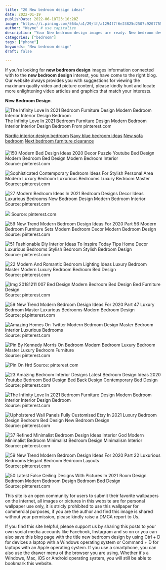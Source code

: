 ```yaml
---
title: "20 New bedroom design ideas"
date: 2022-01-19
publishDate: 2022-06-18T23:10:28Z
image: "https://i.pinimg.com/564x/a1/29/4f/a1294f7f6e23825d2507c9207755edc1.jpg"
author: "Wayne" # use capitalize
description: "Your New bedroom design images are ready. New bedroom design are a topic that is being searched for and liked by netizens now. You can Find and Download the New bedroom design files here. Find and Download all free photos and vectors."
categories: ["bedroom"]
tags: ["phone"]
keywords: "New bedroom design"
draft: false

---
```


If you're looking for **new bedroom design** images information connected with to the **new bedroom design** interest, you have come to the right  blog.  Our website always  provides you with  suggestions  for viewing  the maximum  quality video and picture  content, please kindly hunt and locate more enlightening video articles and graphics  that match your interests.

**New Bedroom Design**. 

![The Infinity Love In 2021 Bedroom Furniture Design Modern Bedroom Interior Interior Design Bedroom](https://i.pinimg.com/736x/be/7f/30/be7f30cb2d0e5389c0a0116392774fd3.jpg "The Infinity Love In 2021 Bedroom Furniture Design Modern Bedroom Interior Interior Design Bedroom")
The Infinity Love In 2021 Bedroom Furniture Design Modern Bedroom Interior Interior Design Bedroom From pinterest.com

[Nordic interior design bedroom](/nordic-interior-design-bedroom/)
[Navy blue bedroom ideas](/navy-blue-bedroom-ideas/)
[New sofa bedroom](/new-sofa-bedroom/)
[Next bedroom furniture clearance](/next-bedroom-furniture-clearance/)



### 

 


![150 Modern Bed Design Ideas 2020 Decor Puzzle Youtube Bed Design Modern Bedroom Bed Design Modern Bedroom Interior](https://i.pinimg.com/564x/9b/b2/62/9bb262d3395aba88b0039af9bfa88103.jpg "150 Modern Bed Design Ideas 2020 Decor Puzzle Youtube Bed Design Modern Bedroom Bed Design Modern Bedroom Interior")
Source: pinterest.com

 

![Sophisticated Contemporary Bedroom Ideas For Stylish Personal Area Modern Luxury Bedroom Luxurious Bedrooms Luxury Bedroom Master](https://i.pinimg.com/564x/12/74/50/127450d7fb685b6e3e9ddc2af9a21489.jpg "Sophisticated Contemporary Bedroom Ideas For Stylish Personal Area Modern Luxury Bedroom Luxurious Bedrooms Luxury Bedroom Master")
Source: pinterest.com

 

![27 Modern Bedroom Ideas In 2021 Bedroom Designs Decor Ideas Luxurious Bedrooms New Bedroom Design Modern Bedroom Interior](https://i.pinimg.com/736x/03/0b/ea/030bea961473ea4a5f2d0c8aeee35112.jpg "27 Modern Bedroom Ideas In 2021 Bedroom Designs Decor Ideas Luxurious Bedrooms New Bedroom Design Modern Bedroom Interior")
Source: pinterest.com

 

![](https://i.pinimg.com/originals/19/50/72/195072e9f5e8ac66d3f8672711dbec90.jpg "")
Source: pinterest.com

 

![59 New Trend Modern Bedroom Design Ideas For 2020 Part 56 Modern Bedroom Furniture Sets Modern Bedroom Decor Modern Bedroom Design](https://i.pinimg.com/736x/c6/4a/e9/c64ae901957cc8206ef7628af956575c.jpg "59 New Trend Modern Bedroom Design Ideas For 2020 Part 56 Modern Bedroom Furniture Sets Modern Bedroom Decor Modern Bedroom Design")
Source: pinterest.com

 

![51 Fashionable Diy Interior Ideas To Inspire Today Tips Home Decor Luxurious Bedrooms Stylish Bedroom Stylish Bedroom Design](https://i.pinimg.com/564x/50/16/c9/5016c9999f59c15fce83c2e6483a64fd.jpg "51 Fashionable Diy Interior Ideas To Inspire Today Tips Home Decor Luxurious Bedrooms Stylish Bedroom Stylish Bedroom Design")
Source: pinterest.com

 

![22 Modern And Romantic Bedroom Lighting Ideas Luxury Bedroom Master Modern Luxury Bedroom Bedroom Bed Design](https://i.pinimg.com/564x/96/b8/7d/96b87d691e7f8d873f67e407dc3f1cc4.jpg "22 Modern And Romantic Bedroom Lighting Ideas Luxury Bedroom Master Modern Luxury Bedroom Bedroom Bed Design")
Source: pinterest.com

 

![Img 20181211 007 Bed Design Modern Bedroom Bed Design Bed Furniture Design](https://i.pinimg.com/originals/9a/4f/9d/9a4f9dc0bd7cd6b3f53c90d90c5e8fde.jpg "Img 20181211 007 Bed Design Modern Bedroom Bed Design Bed Furniture Design")
Source: pinterest.com

 

![59 New Trend Modern Bedroom Design Ideas For 2020 Part 47 Luxury Bedroom Master Luxurious Bedrooms Modern Bedroom Design](https://i.pinimg.com/originals/20/8b/33/208b33e8406634694caf57a72c71a283.jpg "59 New Trend Modern Bedroom Design Ideas For 2020 Part 47 Luxury Bedroom Master Luxurious Bedrooms Modern Bedroom Design")
Source: pl.pinterest.com

 

![Amazing Homes On Twitter Modern Bedroom Design Master Bedroom Interior Luxurious Bedrooms](https://i.pinimg.com/originals/d1/34/6d/d1346d7a63f7ca0532f74adf98e6f196.jpg "Amazing Homes On Twitter Modern Bedroom Design Master Bedroom Interior Luxurious Bedrooms")
Source: pinterest.com

 

![Pin By Kennedy Morris On Bedroom Modern Bedroom Luxury Bedroom Master Luxury Bedroom Furniture](https://i.pinimg.com/originals/b3/ce/04/b3ce049ca63f9ea3a1ab91a1a01a3410.jpg "Pin By Kennedy Morris On Bedroom Modern Bedroom Luxury Bedroom Master Luxury Bedroom Furniture")
Source: pinterest.com

 

![Pin On Hrd](https://i.pinimg.com/736x/2b/61/3f/2b613f8666950e8b0d446299a293162b--modern-bedroom-design-modern-bedrooms.jpg "Pin On Hrd")
Source: pinterest.com

 

![23 Amazing Bedroom Interior Designs Latest Bedroom Design Ideas 2020 Youtube Bedroom Bed Design Bed Back Design Contemporary Bed Design](https://i.pinimg.com/564x/5f/c7/87/5fc787baf12f5eacf2d107f90df9109b.jpg "23 Amazing Bedroom Interior Designs Latest Bedroom Design Ideas 2020 Youtube Bedroom Bed Design Bed Back Design Contemporary Bed Design")
Source: pinterest.com

 

![The Infinity Love In 2021 Bedroom Furniture Design Modern Bedroom Interior Interior Design Bedroom](https://i.pinimg.com/736x/be/7f/30/be7f30cb2d0e5389c0a0116392774fd3.jpg "The Infinity Love In 2021 Bedroom Furniture Design Modern Bedroom Interior Interior Design Bedroom")
Source: pinterest.com

 

![Upholstered Wall Panels Fully Customised Etsy In 2021 Luxury Bedroom Design Bedroom Bed Design New Bedroom Design](https://i.pinimg.com/736x/aa/a2/87/aaa28723adfb4976fa158de3555473b8.jpg "Upholstered Wall Panels Fully Customised Etsy In 2021 Luxury Bedroom Design Bedroom Bed Design New Bedroom Design")
Source: pinterest.com

 

![37 Refined Minimalist Bedroom Design Ideas Interior God Modern Minimalist Bedroom Minimalist Bedroom Design Minimalism Interior](https://i.pinimg.com/originals/97/7b/62/977b62bef8845c6275681e75ff4c5e4e.jpg "37 Refined Minimalist Bedroom Design Ideas Interior God Modern Minimalist Bedroom Minimalist Bedroom Design Minimalism Interior")
Source: pinterest.com

 

![59 New Trend Modern Bedroom Design Ideas For 2020 Part 22 Luxurious Bedrooms Elegant Bedroom Bedroom Layouts](https://i.pinimg.com/originals/a3/01/26/a3012688ad949011e45a95fdc98ce57b.jpg "59 New Trend Modern Bedroom Design Ideas For 2020 Part 22 Luxurious Bedrooms Elegant Bedroom Bedroom Layouts")
Source: pinterest.com

 

![50 Latest False Ceiling Designs With Pictures In 2021 Room Design Bedroom Modern Bedroom Design Bedroom Bed Design](https://i.pinimg.com/564x/a1/29/4f/a1294f7f6e23825d2507c9207755edc1.jpg "50 Latest False Ceiling Designs With Pictures In 2021 Room Design Bedroom Modern Bedroom Design Bedroom Bed Design")
Source: pinterest.com

 

This site is an open community for users to submit their favorite wallpapers on the internet, all images or pictures in this website are for personal wallpaper use only, it is stricly prohibited to use this wallpaper for commercial purposes, if you are the author and find this image is shared without your permission, please kindly raise a DMCA report to Us.

If you find this site helpful, please support us by sharing this posts to your own social media accounts like Facebook, Instagram and so on or you can also save this blog page with the title new bedroom design by using Ctrl + D for devices a laptop with a Windows operating system or Command + D for laptops with an Apple operating system. If you use a smartphone, you can also use the drawer menu of the browser you are using. Whether it's a Windows, Mac, iOS or Android operating system, you will still be able to bookmark this website.
